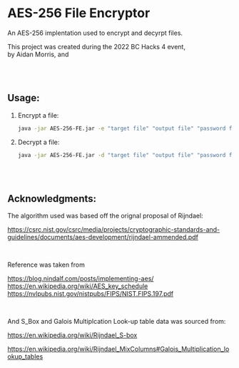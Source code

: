 # AES-256 File Encryptor

An AES-256 implentation used to encrypt and decyrpt files.

This project was created during the 2022 BC Hacks 4 event, <br>by Aidan Morris, and 

<br>
<br>

## Usage:

1. Encrypt a file:
    ```sh
    java -jar AES-256-FE.jar -e "target file" "output file" "password file.key"
    ```

2. Decrypt a file:
    ```sh
    java -jar AES-256-FE.jar -d "target file" "output file" "password file.key"
    ```

<br>
<br>

## Acknowledgments:

The algorithm used was based off the orignal proposal of Rijndael:

https://csrc.nist.gov/csrc/media/projects/cryptographic-standards-and-guidelines/documents/aes-development/rijndael-ammended.pdf

<br>

Reference was taken from

https://blog.nindalf.com/posts/implementing-aes/
https://en.wikipedia.org/wiki/AES_key_schedule
https://nvlpubs.nist.gov/nistpubs/FIPS/NIST.FIPS.197.pdf

<br>

And S_Box and Galois Multiplcation Look-up table data was sourced from:

https://en.wikipedia.org/wiki/Rijndael_S-box

https://en.wikipedia.org/wiki/Rijndael_MixColumns#Galois_Multiplication_lookup_tables 

